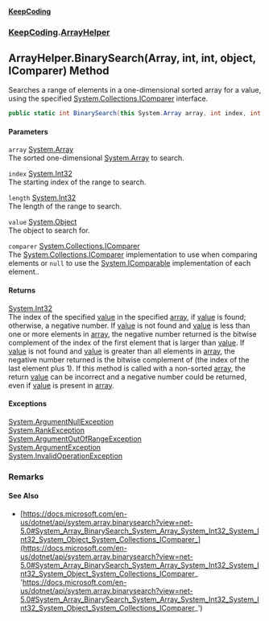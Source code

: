 #### [KeepCoding](index.md 'index')
### [KeepCoding](KeepCoding.md 'KeepCoding').[ArrayHelper](ArrayHelper.md 'KeepCoding.ArrayHelper')
## ArrayHelper.BinarySearch(Array, int, int, object, IComparer) Method
Searches a range of elements in a one-dimensional sorted array for a value, using the specified [System.Collections.IComparer](https://docs.microsoft.com/en-us/dotnet/api/System.Collections.IComparer 'System.Collections.IComparer') interface.  
```csharp
public static int BinarySearch(this System.Array array, int index, int length, object value, System.Collections.IComparer comparer);
```
#### Parameters
<a name='KeepCoding_ArrayHelper_BinarySearch(System_Array_int_int_object_System_Collections_IComparer)_array'></a>
`array` [System.Array](https://docs.microsoft.com/en-us/dotnet/api/System.Array 'System.Array')  
The sorted one-dimensional [System.Array](https://docs.microsoft.com/en-us/dotnet/api/System.Array 'System.Array') to search.
  
<a name='KeepCoding_ArrayHelper_BinarySearch(System_Array_int_int_object_System_Collections_IComparer)_index'></a>
`index` [System.Int32](https://docs.microsoft.com/en-us/dotnet/api/System.Int32 'System.Int32')  
The starting index of the range to search.
  
<a name='KeepCoding_ArrayHelper_BinarySearch(System_Array_int_int_object_System_Collections_IComparer)_length'></a>
`length` [System.Int32](https://docs.microsoft.com/en-us/dotnet/api/System.Int32 'System.Int32')  
The length of the range to search.
  
<a name='KeepCoding_ArrayHelper_BinarySearch(System_Array_int_int_object_System_Collections_IComparer)_value'></a>
`value` [System.Object](https://docs.microsoft.com/en-us/dotnet/api/System.Object 'System.Object')  
The object to search for.
  
<a name='KeepCoding_ArrayHelper_BinarySearch(System_Array_int_int_object_System_Collections_IComparer)_comparer'></a>
`comparer` [System.Collections.IComparer](https://docs.microsoft.com/en-us/dotnet/api/System.Collections.IComparer 'System.Collections.IComparer')  
The [System.Collections.IComparer](https://docs.microsoft.com/en-us/dotnet/api/System.Collections.IComparer 'System.Collections.IComparer') implementation to use when comparing elements or `null` to use the [System.IComparable](https://docs.microsoft.com/en-us/dotnet/api/System.IComparable 'System.IComparable') implementation of each element..
  
#### Returns
[System.Int32](https://docs.microsoft.com/en-us/dotnet/api/System.Int32 'System.Int32')  
The index of the specified [value](ArrayHelper_BinarySearch_L6JprYTJR6+g4OvG6iqCzA.md#KeepCoding_ArrayHelper_BinarySearch(System_Array_int_int_object_System_Collections_IComparer)_value 'KeepCoding.ArrayHelper.BinarySearch(System.Array, int, int, object, System.Collections.IComparer).value') in the specified [array](ArrayHelper_BinarySearch_L6JprYTJR6+g4OvG6iqCzA.md#KeepCoding_ArrayHelper_BinarySearch(System_Array_int_int_object_System_Collections_IComparer)_array 'KeepCoding.ArrayHelper.BinarySearch(System.Array, int, int, object, System.Collections.IComparer).array'), if [value](ArrayHelper_BinarySearch_L6JprYTJR6+g4OvG6iqCzA.md#KeepCoding_ArrayHelper_BinarySearch(System_Array_int_int_object_System_Collections_IComparer)_value 'KeepCoding.ArrayHelper.BinarySearch(System.Array, int, int, object, System.Collections.IComparer).value') is found; otherwise, a negative number. If [value](ArrayHelper_BinarySearch_L6JprYTJR6+g4OvG6iqCzA.md#KeepCoding_ArrayHelper_BinarySearch(System_Array_int_int_object_System_Collections_IComparer)_value 'KeepCoding.ArrayHelper.BinarySearch(System.Array, int, int, object, System.Collections.IComparer).value') is not found and [value](ArrayHelper_BinarySearch_L6JprYTJR6+g4OvG6iqCzA.md#KeepCoding_ArrayHelper_BinarySearch(System_Array_int_int_object_System_Collections_IComparer)_value 'KeepCoding.ArrayHelper.BinarySearch(System.Array, int, int, object, System.Collections.IComparer).value') is less than one or more elements in [array](ArrayHelper_BinarySearch_L6JprYTJR6+g4OvG6iqCzA.md#KeepCoding_ArrayHelper_BinarySearch(System_Array_int_int_object_System_Collections_IComparer)_array 'KeepCoding.ArrayHelper.BinarySearch(System.Array, int, int, object, System.Collections.IComparer).array'), the negative number returned is the bitwise complement of the index of the first element that is larger than [value](ArrayHelper_BinarySearch_L6JprYTJR6+g4OvG6iqCzA.md#KeepCoding_ArrayHelper_BinarySearch(System_Array_int_int_object_System_Collections_IComparer)_value 'KeepCoding.ArrayHelper.BinarySearch(System.Array, int, int, object, System.Collections.IComparer).value'). If [value](ArrayHelper_BinarySearch_L6JprYTJR6+g4OvG6iqCzA.md#KeepCoding_ArrayHelper_BinarySearch(System_Array_int_int_object_System_Collections_IComparer)_value 'KeepCoding.ArrayHelper.BinarySearch(System.Array, int, int, object, System.Collections.IComparer).value') is not found and [value](ArrayHelper_BinarySearch_L6JprYTJR6+g4OvG6iqCzA.md#KeepCoding_ArrayHelper_BinarySearch(System_Array_int_int_object_System_Collections_IComparer)_value 'KeepCoding.ArrayHelper.BinarySearch(System.Array, int, int, object, System.Collections.IComparer).value') is greater than all elements in [array](ArrayHelper_BinarySearch_L6JprYTJR6+g4OvG6iqCzA.md#KeepCoding_ArrayHelper_BinarySearch(System_Array_int_int_object_System_Collections_IComparer)_array 'KeepCoding.ArrayHelper.BinarySearch(System.Array, int, int, object, System.Collections.IComparer).array'), the negative number returned is the bitwise complement of (the index of the last element plus 1). If this method is called with a non-sorted [array](ArrayHelper_BinarySearch_L6JprYTJR6+g4OvG6iqCzA.md#KeepCoding_ArrayHelper_BinarySearch(System_Array_int_int_object_System_Collections_IComparer)_array 'KeepCoding.ArrayHelper.BinarySearch(System.Array, int, int, object, System.Collections.IComparer).array'), the return [value](ArrayHelper_BinarySearch_L6JprYTJR6+g4OvG6iqCzA.md#KeepCoding_ArrayHelper_BinarySearch(System_Array_int_int_object_System_Collections_IComparer)_value 'KeepCoding.ArrayHelper.BinarySearch(System.Array, int, int, object, System.Collections.IComparer).value') can be incorrect and a negative number could be returned, even if [value](ArrayHelper_BinarySearch_L6JprYTJR6+g4OvG6iqCzA.md#KeepCoding_ArrayHelper_BinarySearch(System_Array_int_int_object_System_Collections_IComparer)_value 'KeepCoding.ArrayHelper.BinarySearch(System.Array, int, int, object, System.Collections.IComparer).value') is present in [array](ArrayHelper_BinarySearch_L6JprYTJR6+g4OvG6iqCzA.md#KeepCoding_ArrayHelper_BinarySearch(System_Array_int_int_object_System_Collections_IComparer)_array 'KeepCoding.ArrayHelper.BinarySearch(System.Array, int, int, object, System.Collections.IComparer).array').
#### Exceptions
[System.ArgumentNullException](https://docs.microsoft.com/en-us/dotnet/api/System.ArgumentNullException 'System.ArgumentNullException')  
[System.RankException](https://docs.microsoft.com/en-us/dotnet/api/System.RankException 'System.RankException')  
[System.ArgumentOutOfRangeException](https://docs.microsoft.com/en-us/dotnet/api/System.ArgumentOutOfRangeException 'System.ArgumentOutOfRangeException')  
[System.ArgumentException](https://docs.microsoft.com/en-us/dotnet/api/System.ArgumentException 'System.ArgumentException')  
[System.InvalidOperationException](https://docs.microsoft.com/en-us/dotnet/api/System.InvalidOperationException 'System.InvalidOperationException')  
### Remarks
#### See Also
- [https://docs.microsoft.com/en-us/dotnet/api/system.array.binarysearch?view=net-5.0#System_Array_BinarySearch_System_Array_System_Int32_System_Int32_System_Object_System_Collections_IComparer_](https://docs.microsoft.com/en-us/dotnet/api/system.array.binarysearch?view=net-5.0#System_Array_BinarySearch_System_Array_System_Int32_System_Int32_System_Object_System_Collections_IComparer_ 'https://docs.microsoft.com/en-us/dotnet/api/system.array.binarysearch?view=net-5.0#System_Array_BinarySearch_System_Array_System_Int32_System_Int32_System_Object_System_Collections_IComparer_')
